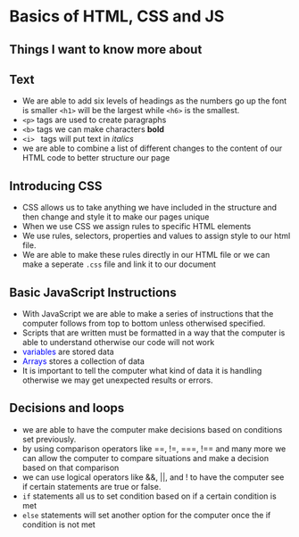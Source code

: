 # Basics of HTML, CSS and JS

## Things I want to know more about


## Text

* We are able to add six levels of headings as the numbers go up the font is smaller ` <h1> ` will be the largest while ` <h6> ` is the smallest.
* ` <p> ` tags are used to create paragraphs
* ` <b> ` tags we can make characters **bold**
* `<i> ` tags will put text in *italics*
* we are able to combine a list of different changes to the content of our HTML code to better structure our page


## Introducing CSS

- CSS allows us to take anything we have included in the structure and then change and style it to make our pages unique
- When we use CSS we assign rules to specific HTML elements
- We use rules, selectors, properties and values to assign style to our html file.
- We are able to make these rules directly in our HTML file or we can make a seperate ` .css ` file and link it to our document

## Basic JavaScript Instructions

- With JavaScript we are able to make a series of instructions that the computer follows from top to bottom unless otherwised  specified.
- Scripts that are written must be formatted in a way that the computer is able to understand otherwise our code will not work
- <span style="color:blue">variables</span> are stored data
- <span style="color:blue">Arrays</span> stores a collection of data
- It is important to tell the computer what kind of data it is handling otherwise we may get unexpected results or errors.

## Decisions and loops

- we are able to have the computer make decisions based on conditions set previously.
- by using comparison operators like ==, !=, ===, !== and many more we can allow the computer to compare situations and make a decision based on that comparison
- we can use logical operators like &&, ||, and ! to have the computer see if certain statements are true or false.
- `if` statements all us to set condition based on if a certain condition is met
- `else` statements will set another option for the computer once the if condition is not met